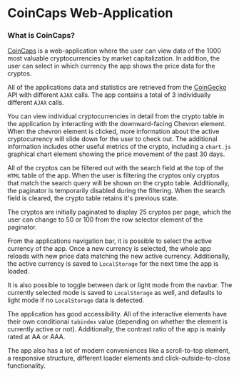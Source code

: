 # CoinCaps Web-Application

### What is CoinCaps?

[CoinCaps][1] is a web-application where the user can view data of the 1000 most valuable cryptocurrencies by market capitalization. In addition, the user can select in which currency the app shows the price data for the cryptos.

All of the applications data and statistics are retrieved from the [CoinGecko][2] API with different `AJAX` calls. The app contains a total of 3 individually different `AJAX` calls.

You can view individual cryptocurrencies in detail from the crypto table in the application by interacting with the downward-facing Chevron element. When the chevron element is clicked, more information about the active cryptocurrency will slide down for the user to check out. The additional information includes other useful metrics of the crypto, including a `chart.js` graphical chart element showing the price movement of the past 30 days.

All of the cryptos can be filtered out with the search field at the top of the `HTML` table of the app. When the user is filtering the cryptos only cryptos that match the search query will be shown on the crypto table. Additionally, the paginator is temporarily disabled during the filtering. When the search field is cleared, the crypto table retains it's previous state.

The cryptos are initially paginated to display 25 cryptos per page, which the user can change to 50 or 100 from the row selector element of the paginator.

From the applications navigation bar, it is possible to select the active currency of the app. Once a new currency is selected, the whole app reloads with new price data matching the new active currency. Additionally, the active currency is saved to `LocalStorage` for the next time the app is loaded.

It is also possible to toggle between dark or light mode from the navbar. The currently selected mode is saved to `LocalStorage` as well, and defaults to light mode if no `LocalStorage` data is detected.

The application has good accessibility. All of the interactive elements have their own conditional `tabindex` value (depending on whether the element is currently active or not). Additionally, the contrast ratio of the app is mainly rated at AA or AAA.

The app also has a lot of modern conveniences like a scroll-to-top element, a responsive structure, different loader elements and click-outside-to-close functionality.

[1]: https://coincaps.netlify.app/
[2]: https://www.coingecko.com/en/api
